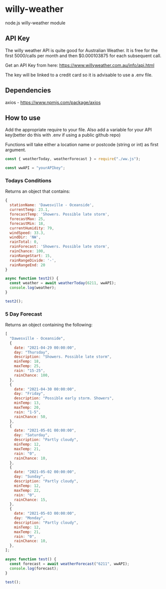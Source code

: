 # willy-weather

node.js willy-weather module

## API Key

The willy weather API is quite good for Australian Weather. It is free for the first 5000/calls per month and then $0.000103875 for each subsequent call.

Get an API Key from here: https://www.willyweather.com.au/info/api.html

The key will be linked to a credit card so it is advisable to use a .env file.

## Dependencies

axios - https://www.npmjs.com/package/axios

## How to use

Add the appropriate require to your file. Also add a variable for your API key(better do this with .env if using a public github repo)

Functions will take either a location name or postcode (string or int) as first argument.

```js
const { weatherToday, weatherForecast } = require("./ww.js");

const wwAPI = "yourAPIkey";
```

### Todays Conditions

Returns an object that contains:

```js
{
  stationName: 'Dawesville - Oceanside',
  currentTemp: 23.1,
  forecastTemp: 'Showers. Possible late storm',
  forecastMax: 25,
  forecastMin: 18,
  currentHumidity: 79,
  windSpeed: 33.3,
  windDir: 'NW',
  rainTotal: 0,
  rainForecast: 'Showers. Possible late storm',
  rainChance: 100,
  rainRangeStart: 15,
  rainRangeDivide: '-',
  rainRangeEnd: 20
}
```

```js
async function test2() {
  const weather = await weatherToday(6211, wwAPI);
  console.log(weather);
}

test2();
```

### 5 Day Forecast

Returns an object containing the following:

```js
[
  "Dawesville - Oceanside",
  {
    date: "2021-04-29 00:00:00",
    day: "Thursday",
    description: "Showers. Possible late storm",
    minTemp: 18,
    maxTemp: 25,
    rain: "15-25",
    rainChance: 100,
  },
  {
    date: "2021-04-30 00:00:00",
    day: "Friday",
    description: "Possible early storm. Showers",
    minTemp: 13,
    maxTemp: 20,
    rain: "1-5",
    rainChance: 50,
  },
  {
    date: "2021-05-01 00:00:00",
    day: "Saturday",
    description: "Partly cloudy",
    minTemp: 12,
    maxTemp: 21,
    rain: "0",
    rainChance: 10,
  },
  {
    date: "2021-05-02 00:00:00",
    day: "Sunday",
    description: "Partly cloudy",
    minTemp: 12,
    maxTemp: 22,
    rain: "0",
    rainChance: 15,
  },
  {
    date: "2021-05-03 00:00:00",
    day: "Monday",
    description: "Partly cloudy",
    minTemp: 12,
    maxTemp: 21,
    rain: "0",
    rainChance: 10,
  },
];
```

```js
async function test() {
  const forecast = await weatherForecast("6211", wwAPI);
  console.log(forecast);
}

test();
```
